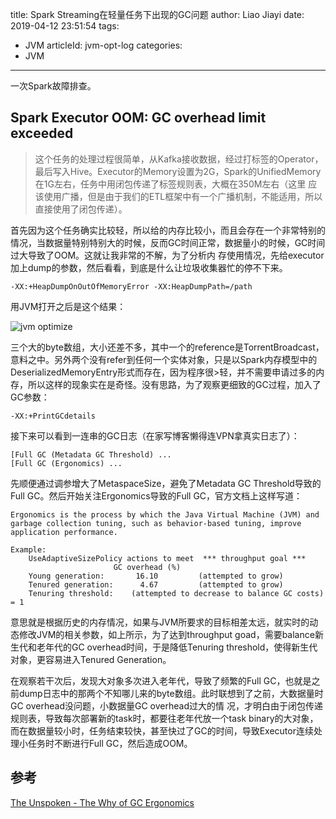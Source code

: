 title: Spark Streaming在轻量任务下出现的GC问题
author: Liao Jiayi
date: 2019-04-12 23:51:54
tags:
  - JVM
articleId: jvm-opt-log
categories:
  - JVM
---

一次Spark故障排查。

## Spark Executor OOM: GC overhead limit exceeded

> 这个任务的处理过程很简单，从Kafka接收数据，经过打标签的Operator，最后写入Hive。Executor的Memory设置为2G，Spark的UnifiedMemory在1G左右，任务中用闭包传递了标签规则表，大概在350M左右（这里
应该使用广播，但是由于我们的ETL框架中有一个广播机制，不能适用，所以直接使用了闭包传递）。

首先因为这个任务确实比较轻，所以给的内存比较小，而且会存在一个非常特别的情况，当数据量特别特别大的时候，反而GC时间正常，数据量小的时候，GC时间过大导致了OOM。这就让我非常的不解，为了分析内
存使用情况，先给executor加上dump的参数，然后看看，到底是什么让垃圾收集器忙的停不下来。

```
-XX:+HeapDumpOnOutOfMemoryError -XX:HeapDumpPath=/path
```

用JVM打开之后是这个结果：

![jvm optimize](http://www.liaojiayi.com/assets/jvm-opt-20190412.png)


三个大的byte数组，大小还差不多，其中一个的reference是TorrentBroadcast，意料之中。另外两个没有refer到任何一个实体对象，只是以Spark内存模型中的DeserializedMemoryEntry形式而存在，因为程序很>轻，并不需要申请过多的内存，所以这样的现象实在是奇怪。没有思路，为了观察更细致的GC过程，加入了GC参数：

```
-XX:+PrintGCdetails
```

接下来可以看到一连串的GC日志（在家写博客懒得连VPN拿真实日志了）：

```
[Full GC (Metadata GC Threshold) ...
[Full GC (Ergonomics) ...
```

先顺便通过调参增大了MetaspaceSize，避免了Metadata GC Threshold导致的Full GC。然后开始关注Ergonomics导致的Full GC，官方文档上这样写道：

```
Ergonomics is the process by which the Java Virtual Machine (JVM) and garbage collection tuning, such as behavior-based tuning, improve application performance.

Example:
    UseAdaptiveSizePolicy actions to meet  *** throughput goal ***
                       GC overhead (%)
    Young generation:       16.10         (attempted to grow)
    Tenured generation:      4.67         (attempted to grow)
    Tenuring threshold:    (attempted to decrease to balance GC costs) = 1
```

意思就是根据历史的内存情况，如果与JVM所要求的目标相差太远，就实时的动态修改JVM的相关参数，如上所示，为了达到throughput goad，需要balance新生代和老年代的GC overhead时间，于是降低Tenuring threshold，使得新生代对象，更容易进入Tenured Generation。

在观察若干次后，发现大对象多次进入老年代，导致了频繁的Full GC，也就是之前dump日志中的那两个不知哪儿来的byte数组。此时联想到了之前，大数据量时GC overhead没问题，小数据量GC overhead过大的情
况，才明白由于闭包传递规则表，导致每次部署新的task时，都要往老年代放一个task binary的大对象，而在数据量较小时，任务结束较快，甚至快过了GC的时间，导致Executor连续处理小任务时不断进行Full GC，然后造成OOM。

## 参考
[The Unspoken - The Why of GC Ergonomics](https://blogs.oracle.com/jonthecollector/the-unspoken-the-why-of-gc-ergonomics)
